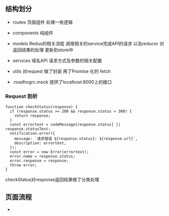 ## 结构划分
* routes 页面组件 处理一些逻辑
* components 纯组件
* models Redux的相关流程 调用相关的service完成API的请求 以及reducer 对返回结果的处理 更新到store中
* services 域名API 请求方式及参数的相关配置
* utils  对request 做了封装 用了Promise 化的 fetch

* .roadhogrc.mock 提供了localhost:8000上的接口

### Request 剖析
```
function checkStatus(response) {
  if (response.status >= 200 && response.status < 300) {
    return response;
  }
  const errortext = codeMessage[response.status] || response.statusText;
  notification.error({
    message: `请求错误 ${response.status}: ${response.url}`,
    description: errortext,
  });
  const error = new Error(errortext);
  error.name = response.status;
  error.response = response;
  throw error;
}
```
checkStatus对response返回结果做了分类处理

## 页面流程
* 